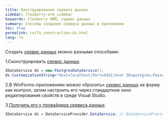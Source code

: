 ```yaml
---
title: Конструирование сервиса данных
sidebar: flexberry-orm_sidebar
keywords: Flexberry ORM, сервис данных
summary: Способы создания сервиса данных в приложении
toc: true
permalink: ru/fo_construction-ds.html
lang: ru
---
```


Создать [сервис данных](fo_data-service.html) можно разными способами:

1.Сконструировать [сервис данных](fo_data-service.html)

```csharp
IDataService ds = new PostgresDataService();
ds.CustomizationString="Host=localhost;Port=5432;User ID=postgres;Password=postgres;";
```

2.В WinForms-приложениях можно «бросить» [сервис данных](fo_data-service.html) на форму как контрол, затем настроить его через стандартное окно редактирования свойств в среде Visual Studio.

3.[Получить его у провайдера сервиса данных](fo_ds-provider.html).

```csharp
IDataService ds = DataServiceProvider.DataService; // DataServiceProvider устарел; вместо него используйте внедрение зависимостей.
```
